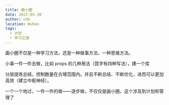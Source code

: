 ```yaml
---
title: 画小圈
date: 2022-05-30
author: chh
location: Wuhan
tags:
  - 计划
  - 学习之道
---
```


画小圈不仅是一种学习方法，还是一种做事方法，一种思维方法。

小事一件一件去做，比如 props 的几种用法（茴字有四种写法），建一个库

分层提炼总结，控制数量在合理范围内。并且不断总结、不断优化，进而可以更加高效（建立中枢神经）。

一个一个地过，一件一件的做——逐步做，不仅仅是画小圈，这个涉及到计划和管理了
